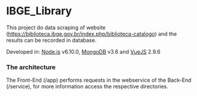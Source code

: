 # IBGE_Library
This project do data scraping of website (https://biblioteca.ibge.gov.br/index.php/biblioteca-catalogo) and the results can be recorded in database.

Developed in:
[Node.js](https://nodejs.org/) v6.10.0,
[MongoDB](https://www.mongodb.com/) v3.6 and
[VueJS](https://vuejs.org/) 2.9.6

### The architecture
The Front-End (/app) performs requests in the webservice of the Back-End (/service), for more information access the respective directories.



